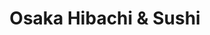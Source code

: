---
layout: place
title: Osaka Hibachi & Sushi
permalink: /virginia/powhatan/osaka-hibachi-sushi.html
stateAbbr: VA
stateName: Virginia
cityName: Powhatan
seo:
  type: restaurant
  links: null
place_id: ChIJr9rkId9isYkRrMezE7GnXvA
photos:
  - name: >-
      places/ChIJr9rkId9isYkRrMezE7GnXvA/photos/AeeoHcLC788z8WHxu8QIq9yRGFG4IUdpPEEaHOCZKcABvsA3zDhYCoaQT-uaQLPuLwS8pEfNIiKeXQltiDEjAaFz8bW7E7GictxVu6GgxSB2qp4xTCG6KApLbuGKIfo-zwY7tIljsjRW6rq-OAuP8Es7RikdpYpfLNE6ClXxaAvsJByY23yFIU7_kziCQlnSl4V8oFUDCASn0ijQluVpeDgK-k0ViSU5dd_xNx7EZGDivS0knwEGCRfpIzI0y0IywaI16Y-7uUv-U9OxssT6P75tClSvSts6zP5abupNULxbt_s2-2b0BxigmVwaHXOUoO8WEWqeolyQl3x7sj8Fabt8RcodP3rZYHSdGlDTN0IWaW7LLdWLWBKel0so9jrCjxNMQe189XHeFYa9aKLgmsLvI6PO_kSE9tXB5tPpEtTS71Mml6w
    widthPx: 3024
    heightPx: 4032
    authorAttributions:
      - displayName: Kate Doolin
        uri: https://maps.google.com/maps/contrib/100019891170603361397
        photoUri: >-
          https://lh3.googleusercontent.com/a-/ALV-UjWAgPCTAllnAEzSyjoESjuR-pF6tEFkw0JIeKKcN_oBGID2Aak=s100-p-k-no-mo
    flagContentUri: >-
      https://www.google.com/local/imagery/report/?cb_client=maps_api_places.places_api&image_key=!1e10!2sCIHM0ogKEICAgIDprc2R5AE&hl=en-US
    googleMapsUri: >-
      https://www.google.com/maps/place//data=!3m4!1e2!3m2!1sCIHM0ogKEICAgIDprc2R5AE!2e10!4m2!3m1!1s0x89b162df21e4daaf:0xf05ea7b113b3c7ac
  - name: >-
      places/ChIJr9rkId9isYkRrMezE7GnXvA/photos/AeeoHcIJrGO2blXxUdx5VENGQTRI5lmq29aUkyFpli7DK19GrVOcN5a0AGO4I8zhdeWW1g_JB5C9LEBwvSf6mpXgR5moRLUJm7AOnviOhLnVXtmHRIeSvsFbTS5kYYy1p80By7jasKH9FYsM5bkBSaizCH4NzY2g9jCgOFuFq5dHOQytFKXjbDVIf5i5jVODUs65UuVnHmGmiif2_1SuMMhtD7DjtCi26k6SOtQpJ3Qq82-X0wGmgt_60VHSQlC7Rd8e4R89N5Zu83JsPSN6Zeas1PJWlAhjdg56zoKoeCCcClalPzmVbsEYGPB8iBZjnV20gvIhciIWY2OpGrQ2EbRaTU65GQ1SiGlSiADZHcpwSif1PHM1GV83WnCwc_eKzW7aQ3eUMjjgdV_efPgrqh7EI-kYKM88T9a-twlk_VqmtH0X5Azy
    widthPx: 3600
    heightPx: 4800
    authorAttributions:
      - displayName: Taryn Sharpe
        uri: https://maps.google.com/maps/contrib/117915261116269771744
        photoUri: >-
          https://lh3.googleusercontent.com/a-/ALV-UjV1XcbapPrTU9bxxoCTnkxCOyV2ssMTze_RKEbWwf_ET02AIc8q7w=s100-p-k-no-mo
    flagContentUri: >-
      https://www.google.com/local/imagery/report/?cb_client=maps_api_places.places_api&image_key=!1e10!2sCIHM0ogKEICAgIDDuPyCiQE&hl=en-US
    googleMapsUri: >-
      https://www.google.com/maps/place//data=!3m4!1e2!3m2!1sCIHM0ogKEICAgIDDuPyCiQE!2e10!4m2!3m1!1s0x89b162df21e4daaf:0xf05ea7b113b3c7ac
  - name: >-
      places/ChIJr9rkId9isYkRrMezE7GnXvA/photos/AeeoHcJk2FfZos1iHdNgWbZrJSALOoMCi_Fu-ki5MgC9h0ouAF31CMTNbu32A2e6HElHRVAlRSiCJGjy7TVr3oZ3j6OOUO6PLVOPRYOTnqV2TzJoApODEWzzcxXVMxhMfY14IXCwzyfj29C6_7y8rkcTHbDC0r0mVhf-CNJ50zPlFeju5-OHP_muVfBU0UHMOZBAaf1RsSl55KST47lgUzlUfK86aNp5P4WHfpn8j3RmTB3F86UXGrYVrLJ9zw-OT2aDtF3Ga4ZXFrPsZkuHyvWp1-xssp2IH_9a7BrmFGUofKbcO9MBEUI4l3m7ZuGt5epHX7zFegPnXBO21jwawvHDiWS_v_kqW8rlk0oWqaEGItwh0MiW-nzxVEW72xYAabWJy9LlUa8oTc104unaZsw96eriavCb4sx36qFcSm9TsoUEjNH2
    widthPx: 3024
    heightPx: 4032
    authorAttributions:
      - displayName: Ashley Parker
        uri: https://maps.google.com/maps/contrib/112637960428530849005
        photoUri: >-
          https://lh3.googleusercontent.com/a-/ALV-UjWRMUDeHiTkLpdkC7Hi6mEV3ZulTp6Bn6knZfFkgpvUASlaCmNR=s100-p-k-no-mo
    flagContentUri: >-
      https://www.google.com/local/imagery/report/?cb_client=maps_api_places.places_api&image_key=!1e10!2sCIHM0ogKEICAgICEmpvshAE&hl=en-US
    googleMapsUri: >-
      https://www.google.com/maps/place//data=!3m4!1e2!3m2!1sCIHM0ogKEICAgICEmpvshAE!2e10!4m2!3m1!1s0x89b162df21e4daaf:0xf05ea7b113b3c7ac
  - name: >-
      places/ChIJr9rkId9isYkRrMezE7GnXvA/photos/AeeoHcJ9FnkBQtv4D3Ia9iPkB1qMPZxvttJobFzC4VE9BQyY1O_9NtZeImUTAxifXMB7iqw8JPC72hVTC6U91xctVi1rdMbqsr5suBnayT1qivRSv9RTohlhOhaLgyPoVIlWhqmq1CJXJH3k1PERITkDwapy-RhpF4C7s3Dtp7DRM-gGV-evs6l72kGr0CzHCtvBYVnII67bijejmzRVtPLhbhqH177Utv55am-Hk-Y3S2la0RAoqyfewK6PCp3xD4AoBdsg7daHFGcUlZ3TtQgi_RfMGIZeQwwRdjBjmXhOBN3nvMMyOViJDD-zZt2flN4UHj0l-goRxcJAfLyxc8uGj3IIJVvnQbmbxzk1keEbiOq89W8Xpcug3Jm0PtxI8carCoRExVZE985oAVdoM18wEqvdVgFsGCWZaCs8-wULccY
    widthPx: 4800
    heightPx: 2700
    authorAttributions:
      - displayName: Ashley Parker
        uri: https://maps.google.com/maps/contrib/112637960428530849005
        photoUri: >-
          https://lh3.googleusercontent.com/a-/ALV-UjWRMUDeHiTkLpdkC7Hi6mEV3ZulTp6Bn6knZfFkgpvUASlaCmNR=s100-p-k-no-mo
    flagContentUri: >-
      https://www.google.com/local/imagery/report/?cb_client=maps_api_places.places_api&image_key=!1e10!2sCIHM0ogKEICAgICEmpvsEA&hl=en-US
    googleMapsUri: >-
      https://www.google.com/maps/place//data=!3m4!1e2!3m2!1sCIHM0ogKEICAgICEmpvsEA!2e10!4m2!3m1!1s0x89b162df21e4daaf:0xf05ea7b113b3c7ac
  - name: >-
      places/ChIJr9rkId9isYkRrMezE7GnXvA/photos/AeeoHcI5lwNtBKm4l43kP4SPgnwQyqd4jkczifrKBWuRp4UKq8NAaQZz1ci0-8SpTAw1CTDLIpQC2h89LDQjKFzQ8zTdrru8PmpwnLg64Wvu3HS2ijw9DEUUvn3N1f0Wuxn5ZQcgj9mG8_KafD1ZKbPxzpvbPXJJcBSKZTh59nBbu-vWF4LRjR9DiE6IsSs7qHkzUlViVav7Va_zdOOC1WG-uIbcA25RnqYiThOmRbD2-mTWSfT5pBxWjBi8y_u23PmBxUIWsVJoIOr50T6MLXZtVVgZaGyn-wyUm7Mo3fQNwkOlgf6bUv4dPC24UuknaRQWKXtnsqHOFO1hCM1DioDLqr9nsGFUcCKoMu7S4uoUVWgcDY4EvWTEsqqh1uTaFWRc83wmS-oGP5DW3MH77MIsl3dtWI3bmDyOMaIwyslVhqtMLQ
    widthPx: 3600
    heightPx: 4800
    authorAttributions:
      - displayName: Taryn Sharpe
        uri: https://maps.google.com/maps/contrib/117915261116269771744
        photoUri: >-
          https://lh3.googleusercontent.com/a-/ALV-UjV1XcbapPrTU9bxxoCTnkxCOyV2ssMTze_RKEbWwf_ET02AIc8q7w=s100-p-k-no-mo
    flagContentUri: >-
      https://www.google.com/local/imagery/report/?cb_client=maps_api_places.places_api&image_key=!1e10!2sCIHM0ogKEICAgIDDuPyCKQ&hl=en-US
    googleMapsUri: >-
      https://www.google.com/maps/place//data=!3m4!1e2!3m2!1sCIHM0ogKEICAgIDDuPyCKQ!2e10!4m2!3m1!1s0x89b162df21e4daaf:0xf05ea7b113b3c7ac
  - name: >-
      places/ChIJr9rkId9isYkRrMezE7GnXvA/photos/AeeoHcIemytyrrwzOr7Su4lyYBPAlVqtYFDaNiV-uhkneGFSBYwSURfZqMn2MCe8LaF42BF2wEKdpdkhFkbOqulS2Cso8_0Dr_n8MCswT4O5_WRoY8Gbh2ewhFkvLUPVx_f0AkPM28y3gBY7lvejxBAPOPCnVkBQRgT2S0PmkEANuCZVT69-ZctXu0Di5sS1WpUw48q1P9oDgudbQHj-bAWF3alibz96lNyP1dgH-JMweGfgSaQeyx1hOybYPXg-NZWoOHpBKFk-gNEVwUE5Y_IOn_fxd6IAoyCnXuO1W7QnrqWz2bYEB6Fkgx3gcTp3fJC7oZp6LRU2TPLQ8Yipb7bDeNkdUYEw8vpYEd7wRIGUyU2zVXoAKuPXUXydX3wgYdXG5wN36Ss3THWzcvRm3LS4JRdmRqsMVaErWJWIJo3_dHU
    widthPx: 3600
    heightPx: 4800
    authorAttributions:
      - displayName: Taryn Sharpe
        uri: https://maps.google.com/maps/contrib/117915261116269771744
        photoUri: >-
          https://lh3.googleusercontent.com/a-/ALV-UjV1XcbapPrTU9bxxoCTnkxCOyV2ssMTze_RKEbWwf_ET02AIc8q7w=s100-p-k-no-mo
    flagContentUri: >-
      https://www.google.com/local/imagery/report/?cb_client=maps_api_places.places_api&image_key=!1e10!2sCIHM0ogKEICAgIDDuPyCSQ&hl=en-US
    googleMapsUri: >-
      https://www.google.com/maps/place//data=!3m4!1e2!3m2!1sCIHM0ogKEICAgIDDuPyCSQ!2e10!4m2!3m1!1s0x89b162df21e4daaf:0xf05ea7b113b3c7ac
  - name: >-
      places/ChIJr9rkId9isYkRrMezE7GnXvA/photos/AeeoHcLNPFbaAwJKwk7gru-viHmbpwLOQqL4whuhoFYhZQ5dX9esN8qEVk2L0ja7tlp2sgZ4TA88tXYhqjLxC9UPI-VN1hlDCZDValOsnkfXbrtSq5cjYukaEVdNWFdNikASKsK-1FS-RKCQ11afCLiMfmV8JmO-zOSmO3E58t1BltcNODu4Bsjmh4WR1kAKFH4r7FNxFu1ieqIdyPTxtu3U0TFGLb8dOACaOO9dZDskxVUkJBO8CAznKo9ulIKvZulaYf5iolMOZxx8w3thGKT2RN58BDEsx9uqH062Q_uEN5oln0NHDcHgy4ERRXY73PKwAV3GaiCRWIHcPVf8cELd9z67OJ8-8pn9xPtNfXhvSdAkHpWzqW1Q8QXGiPG4rGpnNiLryAuQXusbFP_m5bKtbtsuyZlkO61NdT_Tf2toAGzodg
    widthPx: 4032
    heightPx: 3024
    authorAttributions:
      - displayName: Sheldon Booker
        uri: https://maps.google.com/maps/contrib/109458365223325396165
        photoUri: >-
          https://lh3.googleusercontent.com/a/ACg8ocLpo7ZDLdhgSqKDubjC2obr5--TiulXCOyGU7inBTFv6Gl6Ew=s100-p-k-no-mo
    flagContentUri: >-
      https://www.google.com/local/imagery/report/?cb_client=maps_api_places.places_api&image_key=!1e10!2sCIHM0ogKEICAgICU9-W9WA&hl=en-US
    googleMapsUri: >-
      https://www.google.com/maps/place//data=!3m4!1e2!3m2!1sCIHM0ogKEICAgICU9-W9WA!2e10!4m2!3m1!1s0x89b162df21e4daaf:0xf05ea7b113b3c7ac
  - name: >-
      places/ChIJr9rkId9isYkRrMezE7GnXvA/photos/AeeoHcJwPMFJWIkk_Ed03mt-xDhDBIqpNkrUhiCefLNM5paTxddUSV5E5bX4vKfpS_EieseAguOYuGCEWnCmh8wTwLh3bfMIjpn0lfuY4RR3belQWss0AiSim8FyP9u4w6N3LXZdIfBm2yPLZvZrgV-F_RvITqAGg_dL5OAYgMztd3NKSEYHVFSat_61kUiqu31auKt3ns83ZRDCsmuPGaTISB5Gx9J5FvBQmrxrMlmJeB3jTyzpJA_sHHbLGVWssMUDWBiMN1F3P6E9HkYjvtSPx3XzxadID-2JWJ_MgBShDWH-fsE8HKme8c3utDV2OjcDRCcGmLyKKWFTQ9Ijq0WuLCYEqY1tpmIE69Lmgo7r7jhLcCMtsNo4lBzfrfJWLro3i_ZgcxqV2k6aNGfcpfHS9b49JRo7kJXPN_gTDIPslGx1zZDk
    widthPx: 3504
    heightPx: 2856
    authorAttributions:
      - displayName: david ostwinkle
        uri: https://maps.google.com/maps/contrib/106343894570897870671
        photoUri: >-
          https://lh3.googleusercontent.com/a/ACg8ocLQLFDu5LApmc58B7AHDkzjRqDScju0tQyS1GK0IGw2mnydGg=s100-p-k-no-mo
    flagContentUri: >-
      https://www.google.com/local/imagery/report/?cb_client=maps_api_places.places_api&image_key=!1e10!2sCIHM0ogKEICAgIDzlvzx9gE&hl=en-US
    googleMapsUri: >-
      https://www.google.com/maps/place//data=!3m4!1e2!3m2!1sCIHM0ogKEICAgIDzlvzx9gE!2e10!4m2!3m1!1s0x89b162df21e4daaf:0xf05ea7b113b3c7ac
  - name: >-
      places/ChIJr9rkId9isYkRrMezE7GnXvA/photos/AeeoHcL2w1MUnOpySfdK5aeuiVlzti3UVZtlLR-t22O95iB42T5C6BEnyfoRqm4vC63NLXxyGAzgkO8wGSE71vq-w6CblNZq4uRPLkbmGj0d7i86k3Jjz4O4gkLL_qrocvi0J0gho5nbcf80MbXxdt6roGh-6DVJq4Jwec20qXJnaPC5BcZkNCXwTcV50LUTpMbyRpKyANqwCPsU1Zhw_HYQ-LecFuQtPPe2Uo8ejp3c_-gYlMbKxdpwd0tPK1OybZkSTRrb6f6qlj7Os-knhpocfCYvCmzkmP1eJ2WykP7XLcxil3eNTbakOTrLyBkZiOJvGgkMUUQd9WF1QbEnPyQvxSXRXUdXfxMQ5EiNpY1n94Ac4dUx5Lr0glnqAuB5kVWpG9WebF8D6RBS-CDSh6P4A1NI5LxKabX6er3u2_9UnBozVA
    widthPx: 1000
    heightPx: 561
    authorAttributions:
      - displayName: Will Lewis
        uri: https://maps.google.com/maps/contrib/109365007756284167448
        photoUri: >-
          https://lh3.googleusercontent.com/a-/ALV-UjX259cj6aMjZ6ONV16wnihJGSlOgy4N_a56ZtKym74eKG9L9WfHLg=s100-p-k-no-mo
    flagContentUri: >-
      https://www.google.com/local/imagery/report/?cb_client=maps_api_places.places_api&image_key=!1e10!2sCIHM0ogKEICAgID4-qSaMA&hl=en-US
    googleMapsUri: >-
      https://www.google.com/maps/place//data=!3m4!1e2!3m2!1sCIHM0ogKEICAgID4-qSaMA!2e10!4m2!3m1!1s0x89b162df21e4daaf:0xf05ea7b113b3c7ac
  - name: >-
      places/ChIJr9rkId9isYkRrMezE7GnXvA/photos/AeeoHcLRaWlJ6TKMQLzDA783UNhRKmHXscE6ZwHpVWDB7RBDX5MUDvqTaFa1lux-wUuWTqGpVeMdReelQugDUg5yyJaWcGJXicv3fQzrF0Hl7SIalbtIij0N81AExmTvc5Rs4SgqDg_AhmLeGKF6TJCys6WMEWpvxCqrNWI7S-TeFurRFe5E5BvYXPcDxg708MiQ56S7B0o0APbdvUeW9VeEr5BcsnAyptA8GFiD4cXdF2G5YbcWU-LnK9ARLfRKT2iV9B_t0vXblVf8wUbgA7d3Qg40f0n0V7YVWE6dXK0W8rdBWr7_zgv39gb8wnVDIWQDSSGHNkGZOaXcsYD0MjJbVQw_zdRUf_WzaD2swhid7I2sWWCRhTuEN2Ejf30vyJVGKDdca09hZZvUTphTScOpcnOwBBSubxDOnrUakYTFzrBEsgTG
    widthPx: 4800
    heightPx: 2700
    authorAttributions:
      - displayName: Ashley Parker
        uri: https://maps.google.com/maps/contrib/112637960428530849005
        photoUri: >-
          https://lh3.googleusercontent.com/a-/ALV-UjWRMUDeHiTkLpdkC7Hi6mEV3ZulTp6Bn6knZfFkgpvUASlaCmNR=s100-p-k-no-mo
    flagContentUri: >-
      https://www.google.com/local/imagery/report/?cb_client=maps_api_places.places_api&image_key=!1e10!2sCIHM0ogKEICAgICEmpus_wE&hl=en-US
    googleMapsUri: >-
      https://www.google.com/maps/place//data=!3m4!1e2!3m2!1sCIHM0ogKEICAgICEmpus_wE!2e10!4m2!3m1!1s0x89b162df21e4daaf:0xf05ea7b113b3c7ac
address: 2105 Academy Rd Ste G, Powhatan, VA 23139, USA
street: 2105 Academy Rd Ste G
city: Powhatan
state: VA
zip: '23139'
country: USA
neighborhood: null
latitude: '37.539376'
longitude: '-77.884627'
accessibility_options:
  wheelchairAccessibleParking: true
  wheelchairAccessibleEntrance: true
  wheelchairAccessibleRestroom: true
  wheelchairAccessibleSeating: true
business_status: OPERATIONAL
name: Osaka Hibachi & Sushi
google_maps_links:
  directionsUri: >-
    https://www.google.com/maps/dir//''/data=!4m7!4m6!1m1!4e2!1m2!1m1!1s0x89b162df21e4daaf:0xf05ea7b113b3c7ac!3e0
  placeUri: https://maps.google.com/?cid=17320465595895105452
  writeAReviewUri: >-
    https://www.google.com/maps/place//data=!4m3!3m2!1s0x89b162df21e4daaf:0xf05ea7b113b3c7ac!12e1
  reviewsUri: >-
    https://www.google.com/maps/place//data=!4m4!3m3!1s0x89b162df21e4daaf:0xf05ea7b113b3c7ac!9m1!1b1
  photosUri: >-
    https://www.google.com/maps/place//data=!4m3!3m2!1s0x89b162df21e4daaf:0xf05ea7b113b3c7ac!10e5
primary_type: Japanese Restaurant
opening_hours:
  regular: null
  current: null
secondary_opening_hours:
  regular:
    weekdayDescriptions: null
    type: null
  current:
    weekdayDescriptions: null
    type: null
phone: null
price_level: null
price_range: null
rating: null
rating_count: 0
website: null
description: >-
  Discover Osaka Hibachi & Sushi in Powhatan, Virginia$$$Osaka Hibachi & Sushi
  in Powhatan, VA, stands out as a casual Japanese restaurant known for its
  fresh sushi rolls and classic dishes that cater to a variety of tastes. This
  spot offers a welcoming environment for both dine-in and takeout, making it an
  ideal choice for those seeking authentic flavors in a relaxed setting. With
  accessibility features like wheelchair-friendly parking and entrances, it
  ensures everyone can enjoy the menu's highlights, including flavorful hibachi
  options and creative rolls. Whether you're exploring local sushi restaurants
  or looking for Japanese places nearby, this venue delivers on quality and
  convenience, perfect for a quick meal or a leisurely outing.
generative_summary: >-
  Discover Osaka Hibachi & Sushi in Powhatan, Virginia$$$Osaka Hibachi & Sushi
  in Powhatan, VA, stands out as a casual Japanese restaurant known for its
  fresh sushi rolls and classic dishes that cater to a variety of tastes. This
  spot offers a welcoming environment for both dine-in and takeout, making it an
  ideal choice for those seeking authentic flavors in a relaxed setting. With
  accessibility features like wheelchair-friendly parking and entrances, it
  ensures everyone can enjoy the menu's highlights, including flavorful hibachi
  options and creative rolls. Whether you're exploring local sushi restaurants
  or looking for Japanese places nearby, this venue delivers on quality and
  convenience, perfect for a quick meal or a leisurely outing.
generative_disclosure: Summarized by AI using the Grok-3-Mini model.
reviews: null
review_summary: >-
  What Customers Are Saying About the Experience$$$Folks who visit this sushi
  spot often highlight the fresh ingredients and tasty variety of rolls that
  keep things exciting without overwhelming the palate. Many appreciate the
  efficient service and how meals come together quickly, especially for takeout,
  making it a go-to for busy days. The overall vibe gets positive nods for being
  laid-back and family-friendly, with comments on the solid portion sizes adding
  to the satisfaction. While some mention it's a solid pick for everyday dining,
  the general buzz leans toward it being a reliable choice for anyone hunting
  for top-rated sushi nearby, blending good value with enjoyable flavors.
review_disclosure: Summarized by AI using the Grok-3-Mini model.
parking_options: null
payment_options: null
allow_dogs: null
curbside_pickup: null
delivery: null
dine_in: null
good_for_children: null
good_for_groups: null
good_for_sports: null
live_music: null
menu_for_children: null
outdoor_seating: null
reservable: null
restroom: null
serves_beer: null
serves_breakfast: null
serves_brunch: null
serves_cocktails: null
serves_coffee: null
serves_dinner: null
serves_dessert: null
serves_lunch: null
serves_vegetarian_food: null
serves_wine: null
takeout: null
update_category: pro
places_description: null

---